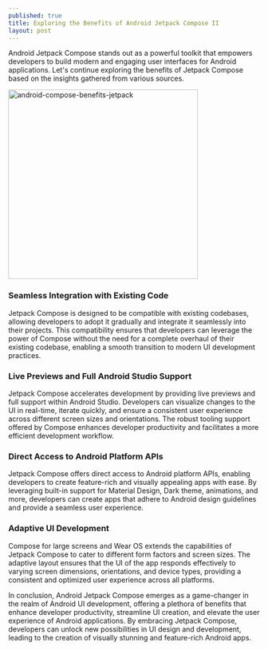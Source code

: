 ```yaml
---
published: true
title: Exploring the Benefits of Android Jetpack Compose II
layout: post
---
```


Android Jetpack Compose stands out as a powerful toolkit that empowers developers to build modern and engaging user interfaces for Android applications. Let's continue exploring the benefits of Jetpack Compose based on the insights gathered from various sources.

<img src="https://maikotrindade.com/public/img/android-compose-jetpack-2.jpeg" width="380" height="380" alt="android-compose-benefits-jetpack"/> 

### Seamless Integration with Existing Code
Jetpack Compose is designed to be compatible with existing codebases, allowing developers to adopt it gradually and integrate it seamlessly into their projects. This compatibility ensures that developers can leverage the power of Compose without the need for a complete overhaul of their existing codebase, enabling a smooth transition to modern UI development practices.

### Live Previews and Full Android Studio Support
Jetpack Compose accelerates development by providing live previews and full support within Android Studio. Developers can visualize changes to the UI in real-time, iterate quickly, and ensure a consistent user experience across different screen sizes and orientations. The robust tooling support offered by Compose enhances developer productivity and facilitates a more efficient development workflow.

### Direct Access to Android Platform APIs
Jetpack Compose offers direct access to Android platform APIs, enabling developers to create feature-rich and visually appealing apps with ease. By leveraging built-in support for Material Design, Dark theme, animations, and more, developers can create apps that adhere to Android design guidelines and provide a seamless user experience.

### Adaptive UI Development
Compose for large screens and Wear OS extends the capabilities of Jetpack Compose to cater to different form factors and screen sizes. The adaptive layout ensures that the UI of the app responds effectively to varying screen dimensions, orientations, and device types, providing a consistent and optimized user experience across all platforms.

In conclusion, Android Jetpack Compose emerges as a game-changer in the realm of Android UI development, offering a plethora of benefits that enhance developer productivity, streamline UI creation, and elevate the user experience of Android applications. By embracing Jetpack Compose, developers can unlock new possibilities in UI design and development, leading to the creation of visually stunning and feature-rich Android apps.
